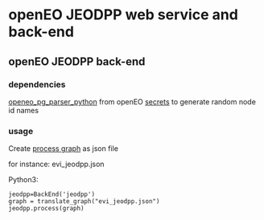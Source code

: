 # openEO JEODPP web service and back-end

## openEO JEODPP back-end

### dependencies
[openeo_pg_parser_python](https://github.com/Open-EO/openeo-pg-parser-python)
from openEO
[secrets](https://docs.python.org/3/library/secrets.html)
to generate random node id names

### usage
Create [process graph](https://open-eo.github.io/openeo-api/processgraphs/)
as json file

for instance: evi_jeodpp.json

Python3:
```
jeodpp=BackEnd('jeodpp')
graph = translate_graph("evi_jeodpp.json")
jeodpp.process(graph)
```

